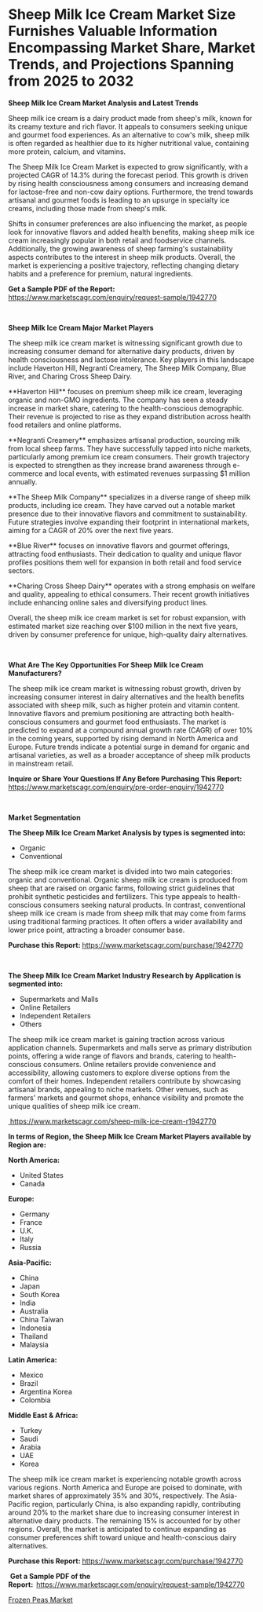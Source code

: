 <p><h1>Sheep Milk Ice Cream Market Size Furnishes Valuable Information Encompassing Market Share, Market Trends, and Projections Spanning from 2025 to 2032</h1></p><p><strong>Sheep Milk Ice Cream Market Analysis and Latest Trends</strong></p>
<p><p>Sheep milk ice cream is a dairy product made from sheep's milk, known for its creamy texture and rich flavor. It appeals to consumers seeking unique and gourmet food experiences. As an alternative to cow's milk, sheep milk is often regarded as healthier due to its higher nutritional value, containing more protein, calcium, and vitamins.</p><p>The Sheep Milk Ice Cream Market is expected to grow significantly, with a projected CAGR of 14.3% during the forecast period. This growth is driven by rising health consciousness among consumers and increasing demand for lactose-free and non-cow dairy options. Furthermore, the trend towards artisanal and gourmet foods is leading to an upsurge in specialty ice creams, including those made from sheep's milk.</p><p>Shifts in consumer preferences are also influencing the market, as people look for innovative flavors and added health benefits, making sheep milk ice cream increasingly popular in both retail and foodservice channels. Additionally, the growing awareness of sheep farming's sustainability aspects contributes to the interest in sheep milk products. Overall, the market is experiencing a positive trajectory, reflecting changing dietary habits and a preference for premium, natural ingredients.</p></p>
<p><strong>Get a Sample PDF of the Report:&nbsp;</strong> <a href="https://www.marketscagr.com/enquiry/request-sample/1942770?utm_campaign=2460&utm_medium=2&utm_source=Github&utm_content=ia&utm_term=15022025&utm_id=sheep-milk-ice-cream">https://www.marketscagr.com/enquiry/request-sample/1942770</a></p>
<p>&nbsp;</p>
<p><strong>Sheep Milk Ice Cream Major Market Players</strong></p>
<p><p>The sheep milk ice cream market is witnessing significant growth due to increasing consumer demand for alternative dairy products, driven by health consciousness and lactose intolerance. Key players in this landscape include Haverton Hill, Negranti Creamery, The Sheep Milk Company, Blue River, and Charing Cross Sheep Dairy.</p><p>**Haverton Hill** focuses on premium sheep milk ice cream, leveraging organic and non-GMO ingredients. The company has seen a steady increase in market share, catering to the health-conscious demographic. Their revenue is projected to rise as they expand distribution across health food retailers and online platforms.</p><p>**Negranti Creamery** emphasizes artisanal production, sourcing milk from local sheep farms. They have successfully tapped into niche markets, particularly among premium ice cream consumers. Their growth trajectory is expected to strengthen as they increase brand awareness through e-commerce and local events, with estimated revenues surpassing $1 million annually.</p><p>**The Sheep Milk Company** specializes in a diverse range of sheep milk products, including ice cream. They have carved out a notable market presence due to their innovative flavors and commitment to sustainability. Future strategies involve expanding their footprint in international markets, aiming for a CAGR of 20% over the next five years.</p><p>**Blue River** focuses on innovative flavors and gourmet offerings, attracting food enthusiasts. Their dedication to quality and unique flavor profiles positions them well for expansion in both retail and food service sectors.</p><p>**Charing Cross Sheep Dairy** operates with a strong emphasis on welfare and quality, appealing to ethical consumers. Their recent growth initiatives include enhancing online sales and diversifying product lines.</p><p>Overall, the sheep milk ice cream market is set for robust expansion, with estimated market size reaching over $100 million in the next five years, driven by consumer preference for unique, high-quality dairy alternatives.</p></p>
<p>&nbsp;</p>
<p><strong>What Are The Key Opportunities For Sheep Milk Ice Cream Manufacturers?</strong></p>
<p><p>The sheep milk ice cream market is witnessing robust growth, driven by increasing consumer interest in dairy alternatives and the health benefits associated with sheep milk, such as higher protein and vitamin content. Innovative flavors and premium positioning are attracting both health-conscious consumers and gourmet food enthusiasts. The market is predicted to expand at a compound annual growth rate (CAGR) of over 10% in the coming years, supported by rising demand in North America and Europe. Future trends indicate a potential surge in demand for organic and artisanal varieties, as well as a broader acceptance of sheep milk products in mainstream retail.</p></p>
<p><strong>Inquire or Share Your Questions If Any Before Purchasing This Report:</strong> <a href="https://www.marketscagr.com/enquiry/pre-order-enquiry/1942770?utm_campaign=2460&utm_medium=2&utm_source=Github&utm_content=ia&utm_term=15022025&utm_id=sheep-milk-ice-cream">https://www.marketscagr.com/enquiry/pre-order-enquiry/1942770</a></p>
<p>&nbsp;</p>
<p><strong>Market Segmentation</strong></p>
<p><strong>The Sheep Milk Ice Cream Market Analysis by types is segmented into:</strong></p>
<p><ul><li>Organic</li><li>Conventional</li></ul></p>
<p><p>The sheep milk ice cream market is divided into two main categories: organic and conventional. Organic sheep milk ice cream is produced from sheep that are raised on organic farms, following strict guidelines that prohibit synthetic pesticides and fertilizers. This type appeals to health-conscious consumers seeking natural products. In contrast, conventional sheep milk ice cream is made from sheep milk that may come from farms using traditional farming practices. It often offers a wider availability and lower price point, attracting a broader consumer base.</p></p>
<p><strong>Purchase this Report:&nbsp;</strong><a href="https://www.marketscagr.com/purchase/1942770?utm_campaign=2460&utm_medium=2&utm_source=Github&utm_content=ia&utm_term=15022025&utm_id=sheep-milk-ice-cream">https://www.marketscagr.com/purchase/1942770</a></p>
<p>&nbsp;</p>
<p><strong>The Sheep Milk Ice Cream Market Industry Research by Application is segmented into:</strong></p>
<p><ul><li>Supermarkets and Malls</li><li>Online Retailers</li><li>Independent Retailers</li><li>Others</li></ul></p>
<p><p>The sheep milk ice cream market is gaining traction across various application channels. Supermarkets and malls serve as primary distribution points, offering a wide range of flavors and brands, catering to health-conscious consumers. Online retailers provide convenience and accessibility, allowing customers to explore diverse options from the comfort of their homes. Independent retailers contribute by showcasing artisanal brands, appealing to niche markets. Other venues, such as farmers' markets and gourmet shops, enhance visibility and promote the unique qualities of sheep milk ice cream.</p></p>
<p><a href="https://www.marketscagr.com/sheep-milk-ice-cream-r1942770?utm_campaign=2460&utm_medium=2&utm_source=Github&utm_content=ia&utm_term=15022025&utm_id=sheep-milk-ice-cream">&nbsp;https://www.marketscagr.com/sheep-milk-ice-cream-r1942770</a></p>
<p><strong>In terms of Region, the Sheep Milk Ice Cream Market Players available by Region are:</strong></p>
<p>
    <p> <strong> North America: </strong>
        <ul>
            <li>United States</li>
            <li>Canada</li>
        </ul>
        </p> 
    <p> <strong> Europe: </strong>
        <ul>
            <li>Germany</li>
            <li>France</li>
            <li>U.K.</li>
            <li>Italy</li>
            <li>Russia</li>
        </ul>
        </p> 
    <p> <strong> Asia-Pacific: </strong>
        <ul>
            <li>China</li>
            <li>Japan</li>
            <li>South Korea</li>
            <li>India</li>
            <li>Australia</li>
            <li>China Taiwan</li>
            <li>Indonesia</li>
            <li>Thailand</li>
            <li>Malaysia</li>
        </ul>
        </p> 
    <p> <strong> Latin America: </strong>
        <ul>
            <li>Mexico</li>
            <li>Brazil</li>
            <li>Argentina Korea</li>
            <li>Colombia</li>
        </ul>
        </p> 
    <p> <strong> Middle East & Africa: </strong>
        <ul>
            <li>Turkey</li>
            <li>Saudi</li>
            <li>Arabia</li>
            <li>UAE</li>
            <li>Korea</li>
        </ul>
    </p>
    </p>
<p><p>The sheep milk ice cream market is experiencing notable growth across various regions. North America and Europe are poised to dominate, with market shares of approximately 35% and 30%, respectively. The Asia-Pacific region, particularly China, is also expanding rapidly, contributing around 20% to the market share due to increasing consumer interest in alternative dairy products. The remaining 15% is accounted for by other regions. Overall, the market is anticipated to continue expanding as consumer preferences shift toward unique and health-conscious dairy alternatives.</p></p>
<p><strong>Purchase this Report: </strong><a href="https://www.marketscagr.com/purchase/1942770?utm_campaign=2460&utm_medium=2&utm_source=Github&utm_content=ia&utm_term=15022025&utm_id=sheep-milk-ice-cream">https://www.marketscagr.com/purchase/1942770</a></p>
<p>&nbsp;<strong>Get a Sample PDF of the Report:&nbsp;&nbsp;</strong><a href="https://www.marketscagr.com/enquiry/request-sample/1942770?utm_campaign=2460&utm_medium=2&utm_source=Github&utm_content=ia&utm_term=15022025&utm_id=sheep-milk-ice-cream">https://www.marketscagr.com/enquiry/request-sample/1942770</a></p>
<p><strong></strong></p>
<p><p><a href="https://github.com/lvaill871987/Market-Research-Report-List-1/blob/main/frozen-peas-market.md?utm_campaign=2460&utm_medium=2&utm_source=Github&utm_content=ia&utm_term=15022025&utm_id=sheep-milk-ice-cream">Frozen Peas Market</a></p></p>